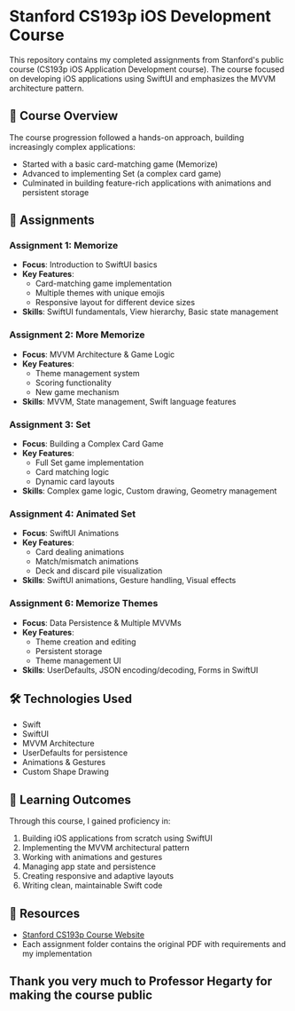 # Stanford CS193p iOS Development Course

This repository contains my completed assignments from Stanford's public course (CS193p iOS Application Development course). The course focused on developing iOS applications using SwiftUI and emphasizes the MVVM architecture pattern.

## 🎯 Course Overview

The course progression followed a hands-on approach, building increasingly complex applications:
- Started with a basic card-matching game (Memorize)
- Advanced to implementing Set (a complex card game)
- Culminated in building feature-rich applications with animations and persistent storage

## 📱 Assignments

### Assignment 1: Memorize
- **Focus**: Introduction to SwiftUI basics
- **Key Features**:
  - Card-matching game implementation
  - Multiple themes with unique emojis
  - Responsive layout for different device sizes
- **Skills**: SwiftUI fundamentals, View hierarchy, Basic state management

### Assignment 2: More Memorize
- **Focus**: MVVM Architecture & Game Logic
- **Key Features**:
  - Theme management system
  - Scoring functionality
  - New game mechanism
- **Skills**: MVVM, State management, Swift language features

### Assignment 3: Set
- **Focus**: Building a Complex Card Game
- **Key Features**:
  - Full Set game implementation
  - Card matching logic
  - Dynamic card layouts
- **Skills**: Complex game logic, Custom drawing, Geometry management

### Assignment 4: Animated Set
- **Focus**: SwiftUI Animations
- **Key Features**:
  - Card dealing animations
  - Match/mismatch animations
  - Deck and discard pile visualization
- **Skills**: SwiftUI animations, Gesture handling, Visual effects

### Assignment 6: Memorize Themes
- **Focus**: Data Persistence & Multiple MVVMs
- **Key Features**:
  - Theme creation and editing
  - Persistent storage
  - Theme management UI
- **Skills**: UserDefaults, JSON encoding/decoding, Forms in SwiftUI

## 🛠 Technologies Used

- Swift
- SwiftUI
- MVVM Architecture
- UserDefaults for persistence
- Animations & Gestures
- Custom Shape Drawing

## 📖 Learning Outcomes

Through this course, I gained proficiency in:
1. Building iOS applications from scratch using SwiftUI
2. Implementing the MVVM architectural pattern
3. Working with animations and gestures
4. Managing app state and persistence
5. Creating responsive and adaptive layouts
6. Writing clean, maintainable Swift code

## 🔗 Resources

- [Stanford CS193p Course Website](https://cs193p.sites.stanford.edu/)
- Each assignment folder contains the original PDF with requirements and my implementation

## Thank you very much to Professor Hegarty for making the course public
